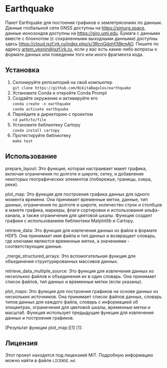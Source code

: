 # Earthquake
 Пакет Earthquake для постоения графиков о землетрясениях по данным. Данные глобальной сети GNSS доступны на https://simurg.space, данные ионозондов доступны на https://giro.uml.edu. Бумага с данными вместе с блокнотом (с сохраненными выходными данными) доступны здесь https://cloud.iszf.irk.ru/index.php/s/3RcnGdohf38kmAO. Пишите по адресу artem_vesnin@iszf.irk.ru, если у вас есть какие-либо вопросы о формате данных или поведении того или иного фрагмента кода.


## Установка
1. Склонируйте репозиторий на свой компьютер\
```git clone https://github.com/NikitaBagulov/earthquake```
2. Установите Conda и откройте Conda Prompt
3. Создайте окружение и активируйте его\
```conda create -n earthquake```\
```conda activate earthquake```
4. Перейдите в директорию с проектом\
```cd path/to/file```
5. Установите библиотеку Cartopy\
```conda install cartopy```
6. Протестируйте библиотеку \
```make test```


 

## Использование
prepare_layout: Это функция, которая настраивает макет графика, включая ограничения по долготе и широте, сетку, и добавление некоторых географических элементов (побережье, границы, озера, реки).

plot_map: Это функция для построения графика данных для одного момента времени. Она принимает временные метки, данные, тип данных, ограничения по долготе и широте, количество строк и столбцов в макете графика, маркеры, флаги сортировки и использования альфа-канала, а также ограничения для цветовой шкалы. Функция создает графики с использованием библиотеки Matplotlib и Cartopy.

retrieve_data: Это функция для извлечения данных из файла в формате HDF5. Она принимает имя файла и тип данных и возвращает словарь, где ключами являются временные метки, а значениями - соответствующие данные.

_merge_structured_arrays: Это вспомогательная функция для объединения структурированных массивов данных.

retrieve_data_multiple_source: Это функция для извлечения данных из нескольких файлов и объединения их в один словарь. Она принимает список файлов, тип данных и временные метки (если указаны).

plot_maps: Это функция для построения графиков на основе данных из нескольких источников. Она принимает список файлов данных, словарь типов данных для каждого файла, словарь с информацией об эпицентрах, ограничения для цветовой шкалы, временные метки и масштаб. Функция использует предыдущие функции для извлечения данных и построения графиков.

[Результат функции plot_map:][1]
[1]:

## Лицензия

Этот проект находится под лицензией MIT. Подробную информацию можно найти в файле `LICENSE.md`.
